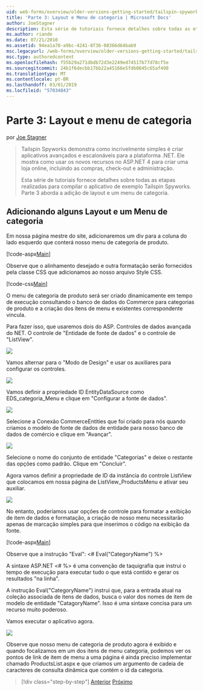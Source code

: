 ```yaml
---
uid: web-forms/overview/older-versions-getting-started/tailspin-spyworks/tailspin-spyworks-part-3
title: 'Parte 3: Layout e Menu de categoria | Microsoft Docs'
author: JoeStagner
description: Esta série de tutoriais fornece detalhes sobre todas as etapas realizadas para compilar o aplicativo de exemplo Tailspin Spyworks. Parte 3 aborda a adição de layout e um menu de categoria.
ms.author: riande
ms.date: 07/21/2010
ms.assetid: 94ea1a70-a9bc-4241-8f36-08366d64bab9
msc.legacyurl: /web-forms/overview/older-versions-getting-started/tailspin-spyworks/tailspin-spyworks-part-3
msc.type: authoredcontent
ms.openlocfilehash: f55b29a271dbdb72d3e2249ed74517b77d78cf5e
ms.sourcegitcommit: 24b1f6decbb17bb22a45166e5fdb0845c65af498
ms.translationtype: MT
ms.contentlocale: pt-BR
ms.lasthandoff: 03/01/2019
ms.locfileid: "57034843"
---
```

<a name="part-3-layout-and-category-menu"></a>Parte 3: Layout e menu de categoria
====================
por [Joe Stagner](https://github.com/JoeStagner)

> Tailspin Spyworks demonstra como incrivelmente simples é criar aplicativos avançados e escalonáveis para a plataforma .NET. Ele mostra como usar os novos recursos no ASP.NET 4 para criar uma loja online, incluindo as compras, check-out e administração.
> 
> Esta série de tutoriais fornece detalhes sobre todas as etapas realizadas para compilar o aplicativo de exemplo Tailspin Spyworks. Parte 3 aborda a adição de layout e um menu de categoria.


## <a id="_Toc260221669"></a>  Adicionando alguns Layout e um Menu de categoria

Em nossa página mestre do site, adicionaremos um div para a coluna do lado esquerdo que conterá nosso menu de categoria de produto.

[!code-aspx[Main](tailspin-spyworks-part-3/samples/sample1.aspx)]

Observe que o alinhamento desejado e outra formatação serão fornecidos pela classe CSS que adicionamos ao nosso arquivo Style CSS.

[!code-css[Main](tailspin-spyworks-part-3/samples/sample2.css)]

O menu de categoria de produto será ser criado dinamicamente em tempo de execução consultando o banco de dados do Commerce para categorias de produto e a criação dos itens de menu e existentes correspondente vincula.

Para fazer isso, que usaremos dois do ASP. Controles de dados avançada do NET. O controle de "Entidade de fonte de dados" e o controle de "ListView".

![](tailspin-spyworks-part-3/_static/image1.jpg)

Vamos alternar para o "Modo de Design" e usar os auxiliares para configurar os controles.

![](tailspin-spyworks-part-3/_static/image2.jpg)

Vamos definir a propriedade ID EntityDataSource como EDS\_categoria\_Menu e clique em "Configurar a fonte de dados".

![](tailspin-spyworks-part-3/_static/image3.jpg)

Selecione a Conexão CommerceEntities que foi criado para nós quando criamos o modelo de fonte de dados de entidade para nosso banco de dados de comércio e clique em "Avançar".

![](tailspin-spyworks-part-3/_static/image4.jpg)

Selecione o nome do conjunto de entidade "Categorias" e deixe o restante das opções como padrão. Clique em "Concluir".

Agora vamos definir a propriedade de ID da instância do controle ListView que colocamos em nossa página de ListView\_ProductsMenu e ativar seu auxiliar.

![](tailspin-spyworks-part-3/_static/image5.jpg)

No entanto, poderíamos usar opções de controle para formatar a exibição de item de dados e formatação, a criação de nosso menu necessitarão apenas de marcação simples para que inserimos o código na exibição da fonte.

[!code-aspx[Main](tailspin-spyworks-part-3/samples/sample3.aspx)]

Observe que a instrução "Eval": &lt;# Eval("CategoryName") %&gt;

A sintaxe ASP.NET &lt;# %&gt; é uma convenção de taquigrafia que instrui o tempo de execução para executar tudo o que está contido e gerar os resultados "na linha".

A instrução Eval("CategoryName") instrui que, para a entrada atual na coleção associada de itens de dados, busca o valor dos nomes de item de modelo de entidade "CatagoryName". Isso é uma sintaxe concisa para um recurso muito poderoso.

Vamos executar o aplicativo agora.

![](tailspin-spyworks-part-3/_static/image6.jpg)

Observe que nosso menu de categoria de produto agora é exibido e quando focalizamos em um dos itens de menu categoria, podemos ver os pontos de link de item de menu a uma página é ainda preciso implementar chamado ProductsList.aspx e que criamos um argumento de cadeia de caracteres de consulta dinâmica que contém o  id da categoria.

> [!div class="step-by-step"]
> [Anterior](tailspin-spyworks-part-2.md)
> [Próximo](tailspin-spyworks-part-4.md)
